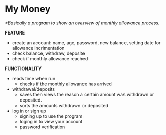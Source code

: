 <h1>My Money</h1>

_*Basically a program to show an overview of monthly allowance process._

**FEATURE**

- create an account: name, age, password, new balance, setting date for allowance incrimentation
- check balance, withdraw, deposite
- check if monthly allowance reached



**FUNCTIONALITY**

- reads time when run
    - checks if the monthly allowance has arrived
- withdrawal/deposits
    - saves then views the reason a certain amount was withdrawn or deposited.
    - sorts the amounts withdrawn or deposited
- log in or sign up
    - signing up to use the program
    - loging in to view your account
    - password verification



